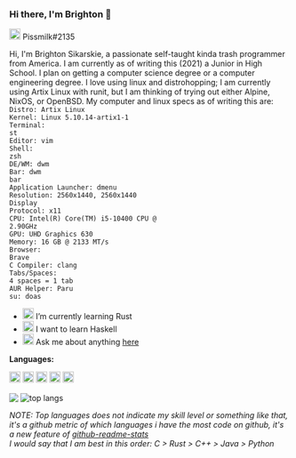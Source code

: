 ### Hi there, I'm Brighton 👋

<code><img alt="Brighton's Discord" height="20" width="20" src="https://raw.githubusercontent.com/pissmilk/pissmilk/main/icons/discord-round.svg"/></code> Pissmilk#2135
<br/>

Hi, I'm Brighton Sikarskie, a passionate self-taught kinda trash programmer from America.
I am currently as of writing this (2021) a Junior in High School. I plan on getting a computer science degree or a computer engineering degree.
I love using linux and distrohopping; I am currently using Artix Linux with runit, but I am thinking of trying out either Alpine, NixOS, or OpenBSD.
My computer and linux specs as of writing this are:<br/>
<code>Distro: Artix Linux</code><br/>
<code>Kernel: Linux 5.10.14-artix1-1</code><br/>
<code>Terminal: st</code><br/>
<code>Editor: vim</code><br/>
<code>Shell: zsh</code><br/>
<code>DE/WM: dwm</code><br/>
<code>Bar: dwm bar</code><br/>
<code>Application Launcher: dmenu</code><br/>
<code>Resolution: 2560x1440, 2560x1440</code><br/>
<code>Display Protocol: x11</code><br/>
<code>CPU: Intel(R) Core(TM) i5-10400 CPU @ 2.90GHz</code><br/>
<code>GPU: UHD Graphics 630</code><br/>
<code>Memory: 16 GB @ 2133 MT/s</code><br/>
<code>Browser: Brave</code><br/>
<code>C Compiler: clang</code><br/>
<code>Tabs/Spaces: 4 spaces = 1 tab</code><br/>
<code>AUR Helper: Paru</code><br/>
<code>su: doas</code><br/>

- <code><img alt="rust icon" height="20" width="20" src="https://raw.githubusercontent.com/pissmilk/pissmilk/main/icons/rust.svg"/></code> I’m currently learning Rust
- <code><img alt="Haskell icon" height="20" width="20" src="https://raw.githubusercontent.com/pissmilk/pissmilk/main/icons/Haskell.svg"/></code> I want to learn Haskell
- <code><img alt="message icon" height="20" width="20" src="https://raw.githubusercontent.com/pissmilk/pissmilk/main/icons/message.png"/></code> Ask me about anything [here](https://github.com/pissmilk/pissmilk/issues)

**Languages:**  

<code><img alt="c icon" height="20" width="20" src="https://raw.githubusercontent.com/pissmilk/pissmilk/main/icons/c.svg"></code>
<code><img alt="rust icon" height="20" width="20" src="https://raw.githubusercontent.com/pissmilk/pissmilk/main/icons/rust.svg"></code>
<code><img alt="cpp icon" height="20" width="20" src="https://raw.githubusercontent.com/pissmilk/pissmilk/main/icons/cpp.svg"></code>
<code><img alt="java icon" height="20" width="20" src="https://raw.githubusercontent.com/pissmilk/pissmilk/main/icons/java.svg"></code>
<code><img alt="python icon" height="20" width="20" src="https://raw.githubusercontent.com/pissmilk/pissmilk/main/icons/python.svg"></code>

<a><img align="center" src="https://github-readme-stats.vercel.app/api?username=pissmilk&show_icons=true&theme=dark"/></a>
<a><img align="center" alt="top langs" src="https://github-readme-stats.vercel.app/api/top-langs/?username=pissmilk&layout=compact&langs_count=8&theme=dark"/></a>

*NOTE: Top languages does not indicate my skill level or something like that, it's a github metric of which languages i have the most code on github, it's a new feature of [github-readme-stats](https://github.com/anuraghazra/github-readme-stats)<br/>I would say that I am best in this order: C > Rust > C++ > Java > Python*

